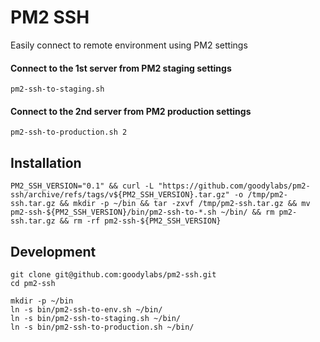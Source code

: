 # PM2 SSH
Easily connect to remote environment using PM2 settings

#### Connect to the 1st server from PM2 staging settings

```
pm2-ssh-to-staging.sh
```

#### Connect to the 2nd server from PM2 production settings

```
pm2-ssh-to-production.sh 2
```

## Installation

```
PM2_SSH_VERSION="0.1" && curl -L "https://github.com/goodylabs/pm2-ssh/archive/refs/tags/v${PM2_SSH_VERSION}.tar.gz" -o /tmp/pm2-ssh.tar.gz && mkdir -p ~/bin && tar -zxvf /tmp/pm2-ssh.tar.gz && mv pm2-ssh-${PM2_SSH_VERSION}/bin/pm2-ssh-to-*.sh ~/bin/ && rm pm2-ssh.tar.gz && rm -rf pm2-ssh-${PM2_SSH_VERSION}
```

## Development

```
git clone git@github.com:goodylabs/pm2-ssh.git
cd pm2-ssh

mkdir -p ~/bin
ln -s bin/pm2-ssh-to-env.sh ~/bin/
ln -s bin/pm2-ssh-to-staging.sh ~/bin/
ln -s bin/pm2-ssh-to-production.sh ~/bin/
```